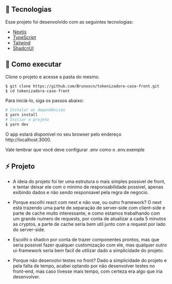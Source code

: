 ## 🧪 Tecnologias

Esse projeto foi desenvolvido com as seguintes tecnologias:

- [Nextjs](https://nextjs.org)
- [TypeScript](https://www.typescriptlang.org/)
- [Tailwind](https://tailwindcss.com)
- [ShadcnUI](https://ui.shadcn.com)

## 🚀 Como executar

Clone o projeto e acesse a pasta do mesmo.

```bash
$ git clone https://github.com/Brunoocn/tokenizadora-case-front.git
$ cd tokenizadora-case-front
```

Para iniciá-lo, siga os passos abaixo:

```bash
# Instalar as dependências
$ yarn install
# Iniciar o projeto
$ yarn dev
```

O app estará disponível no seu browser pelo endereço http://localhost:3000.

Vale lembrar que você deve configurar .env como o .env.exemple

## ⚡️ Projeto

- A ideia do projeto foi ter uma estrutura o mais simples possivel de front, e tentar deixar ele com o minimo de responsabilidade 
  possivel, apenas exibindo dados e não sendo responsavel pela regra de negocio.

- Porque escolhi react com next e não vue, ou outro framework? O next está trazendo uma parte de separação de server-side com client-side e
  parte de cache muito interessante, e como estamos trabalhando com um grande numero de requests, por conta de atualizar a cada 5 minutos as
  cryptos, a parte de cache seria bem util junto com a request por lado do server-side.

- Escolhi o shadcn por conta de trazer componentes prontos, mas que seria possivel fazer qualquer customização com ele, mas qualquer outro 
  ui-framework seria bem facil de utilizar dado a simplicidade do projeto.

- Porque não desenvolvi testes no front? Dado a simplicidade do projeto e pela falta de tempo, acabei optando por não desenvolver testes no front-end, mas
  caso tivesse mais tempo, com certeza era algo que iria desenvolver.
